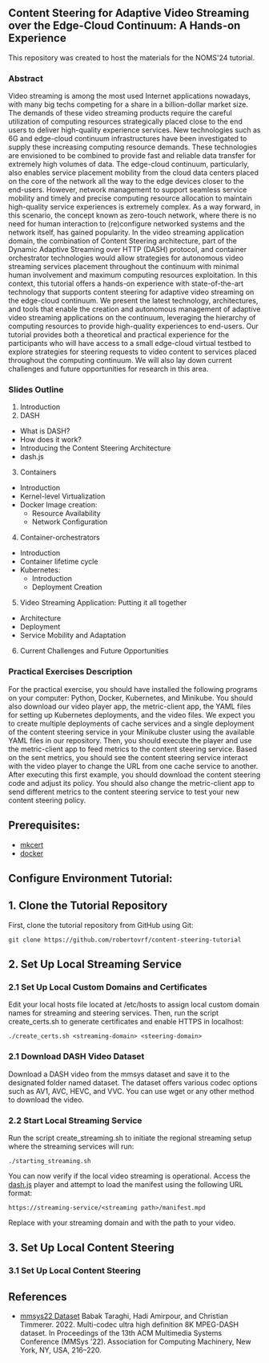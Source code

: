 ## Content Steering for Adaptive Video Streaming over the Edge-Cloud Continuum: A Hands-on Experience 

This repository was created to host the materials for the NOMS'24 tutorial.

### Abstract

Video streaming is among the most used Internet applications nowadays, with many big techs competing for a share in a billion-dollar market size. The demands of these video streaming products require the careful utilization of computing resources strategically placed close to the end users to deliver high-quality experience services. New technologies such as 6G and edge-cloud continuum infrastructures have been investigated to supply these increasing computing resource demands. These technologies are envisioned to be combined to provide fast and reliable data transfer for extremely high volumes of data. The edge-cloud continuum, particularly, also enables service placement mobility from the cloud data centers placed on the core of the network all the way to the edge devices closer to the end-users. However, network management to support seamless service mobility and timely and precise computing resource allocation to maintain high-quality service experiences is extremely complex. As a way forward, in this scenario, the concept known as zero-touch network, where there is no need for human interaction to (re)configure networked systems and the network itself, has gained popularity. In the video streaming application domain, the combination of Content Steering architecture, part of the Dynamic Adaptive Streaming over HTTP (DASH) protocol, and container orchestrator technologies would allow strategies for autonomous video streaming services placement throughout the continuum with minimal human involvement and maximum computing resources exploitation. In this context,  this tutorial offers a hands-on experience with state-of-the-art technology that supports content steering for adaptive video streaming on the edge-cloud continuum. We present the latest technology, architectures, and tools that enable the creation and autonomous management of adaptive video streaming applications on the continuum, leveraging the hierarchy of computing resources to provide high-quality experiences to end-users. Our tutorial provides both a theoretical and practical experience for the participants who will have access to a small edge-cloud virtual testbed to explore strategies for steering requests to video content to services placed throughout the computing continuum. We will also lay down current challenges and future opportunities for research in this area.


### Slides Outline

1. Introduction
2. DASH
  - What is DASH?
  - How does it work?
  - Introducing the Content Steering Architecture
  - dash.js
3. Containers
  - Introduction
  - Kernel-level Virtualization
  - Docker Image creation: 
    - Resource Availability
    - Network Configuration
4. Container-orchestrators
  - Introduction
  - Container lifetime cycle
  - Kubernetes:
    - Introduction
    - Deployment Creation
5. Video Streaming Application: Putting it all together
  - Architecture
  - Deployment
  - Service Mobility and Adaptation
6. Current Challenges and Future Opportunities


### Practical Exercises Description

For the practical exercise, you should have installed the following programs on your computer: Python, Docker, Kubernetes, and Minikube. You should also download our video player app, the metric-client app, the YAML files for setting up Kubernetes deployments, and the video files. We expect you to create multiple deployments of cache services and a single deployment of the content steering service in your Minikube cluster using the available YAML files in our repository. Then, you should execute the player and use the metric-client app to feed metrics to the content steering service. Based on the sent metrics, you should see the content steering service interact with the video player to change the URL from one cache service to another. After executing this first example, you should download the content steering code and adjust its policy. You should also change the metric-client app to send different metrics to the content steering service to test your new content steering policy.


## Prerequisites:

- [mkcert](https://github.com/FiloSottile/mkcert)
- [docker](https://www.docker.com/)


## Configure Environment Tutorial:


## 1. Clone the Tutorial Repository
First, clone the tutorial repository from GitHub using Git:

```shell
git clone https://github.com/robertovrf/content-steering-tutorial
```

## 2. Set Up Local Streaming Service

### 2.1 Set Up Local Custom Domains and Certificates 
Edit your local hosts file located at /etc/hosts to assign local custom domain names for streaming and steering services. Then, run the script create_certs.sh to generate certificates and enable HTTPS in localhost:

```shell
./create_certs.sh <streaming-domain> <steering-domain>
```

### 2.1 Download DASH Video Dataset

Download a DASH video from the mmsys dataset and save it to the designated folder named dataset. The dataset offers various codec options such as AV1, AVC, HEVC, and VVC. You can use wget or any other method to download the video.


### 2.2 Start Local Streaming Service

Run the script create_streaming.sh to initiate the regional streaming setup where the streaming services will run:

```shell
./starting_streaming.sh
```

You can now verify if the local video streaming is operational. Access the [dash.js](https://reference.dashif.org/dash.js/latest/samples/dash-if-reference-player/index.html) player and attempt to load the manifest using the following URL format:

```shell
https://streaming-service/<streaming path>/manifest.mpd
```

Replace <streaming-service> with your streaming domain and <streaming-path> with the path to your video.

## 3. Set Up Local Content Steering 

### 3.1 Set Up Local Content Steering


## References

- [mmsys22 Dataset](https://doi.org/10.1145/3524273.3532889) 
Babak Taraghi, Hadi Amirpour, and Christian Timmerer. 2022. Multi-codec ultra high definition 8K MPEG-DASH dataset. In Proceedings of the 13th ACM Multimedia Systems Conference (MMSys '22). Association for Computing Machinery, New York, NY, USA, 216–220. 
